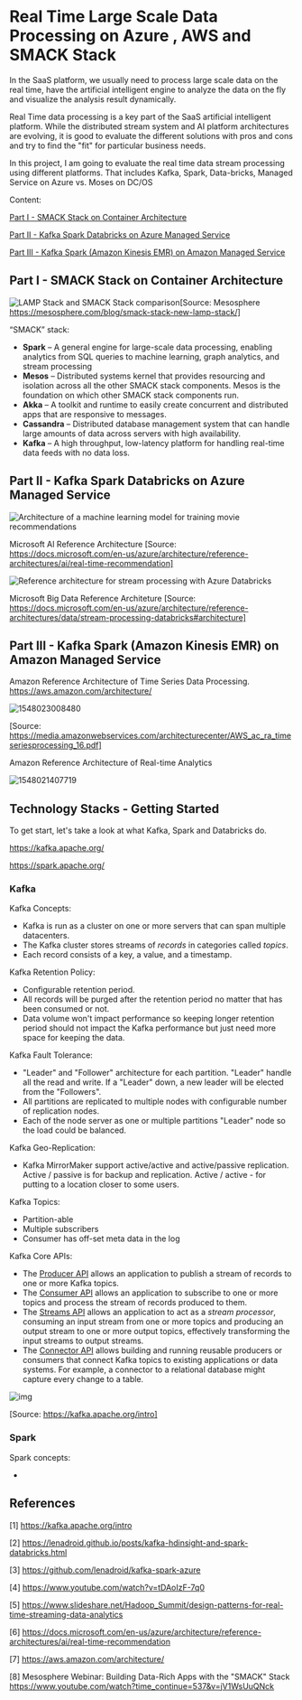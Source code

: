 # Real Time Large Scale Data Processing on Azure , AWS and SMACK Stack

In the SaaS platform, we usually need to process large scale data on the real time,  have the artificial intelligent engine to analyze the data on the fly and visualize the analysis result dynamically. 

Real Time data processing is a key part of the SaaS artificial intelligent platform.  While the distributed stream system and AI platform architectures are evolving, it is good to evaluate the different solutions with pros and cons and try to find the "fit" for particular business needs. 

In this project,  I am going to evaluate the real time data stream processing using different platforms. That includes Kafka, Spark, Data-bricks, Managed Service on Azure vs. Moses on DC/OS

Content:

[Part I - SMACK Stack on Container Architecture](#part-i---smack-stack-on-container-architecture)

[Part II - Kafka Spark Databricks on Azure Managed Service](#part-ii---kafka-spark-databricks-on-azure-managed-service)

[Part III - Kafka Spark (Amazon Kinesis EMR) on Amazon Managed Service](h#part-iii---kafka-spark-amazon-kinesis-emr-on-amazon-managed-service)



## Part I - SMACK Stack on Container Architecture

![LAMP Stack and SMACK Stack comparison](assets/smack-stack-is-the-new-lamp-stack-comparison.png)[Source: Mesosphere https://mesosphere.com/blog/smack-stack-new-lamp-stack/]

“SMACK” stack:

- **Spark** – A general engine for large-scale data processing, enabling analytics from SQL queries to machine learning, graph analytics, and stream processing
- **Mesos** – Distributed systems kernel that provides resourcing and isolation across all the other SMACK stack components. Mesos is the foundation on which other SMACK stack components run.
- **Akka** – A toolkit and runtime to easily create concurrent and distributed apps that are responsive to messages.
- **Cassandra** – Distributed database management system that can handle large amounts of data across servers with high availability.
- **Kafka** – A high throughput, low-latency platform for handling real-time data feeds with no data loss.





## Part II - Kafka Spark Databricks on Azure Managed Service

![Architecture of a machine learning model for training movie recommendations](assets/recommenders-architecture.png)

Microsoft AI Reference Architecture [Source: https://docs.microsoft.com/en-us/azure/architecture/reference-architectures/ai/real-time-recommendation]

![Reference architecture for stream processing with Azure Databricks](assets/stream-processing-databricks.png)

Microsoft Big Data Reference Architeture [Source: https://docs.microsoft.com/en-us/azure/architecture/reference-architectures/data/stream-processing-databricks#architecture]



## Part III - Kafka Spark (Amazon Kinesis EMR) on Amazon Managed Service

Amazon Reference Architecture of Time Series Data Processing. https://aws.amazon.com/architecture/

![1548023008480](assets/1548023008480.png)

[Source: https://media.amazonwebservices.com/architecturecenter/AWS_ac_ra_timeseriesprocessing_16.pdf]

Amazon Reference Architecture of Real-time Analytics 

![1548021407719](assets/1548021407719.png)





## Technology Stacks - Getting Started

To get start, let's take a look at what Kafka, Spark and Databricks do. 

https://kafka.apache.org/

https://spark.apache.org/

### Kafka

Kafka Concepts:

- Kafka is run as a cluster on one or more servers that can span multiple datacenters.
- The Kafka cluster stores streams of *records* in categories called *topics*.
- Each record consists of a key, a value, and a timestamp.

Kafka Retention Policy:

- Configurable retention period.
- All records will be purged after the retention period no matter that has been consumed or not.
- Data volume won't impact performance so keeping longer retention period should not impact the Kafka performance but just need more space for keeping the data. 

Kafka Fault Tolerance:

- "Leader" and "Follower" architecture for each partition.  "Leader" handle all the read and write. If a "Leader" down, a new leader will be elected from the "Followers". 
- All partitions are replicated to multiple nodes with configurable number of replication nodes. 
- Each of the node server as one or multiple partitions "Leader" node so the load could be balanced.

Kafka Geo-Replication:

- Kafka MirrorMaker support active/active and active/passive replication.  Active / passive is for backup and replication. Active / active - for putting to a location closer to some users.

Kafka Topics:

- Partition-able
- Multiple subscribers
- Consumer has off-set meta data in the log

Kafka Core APIs:

- The [Producer API](https://kafka.apache.org/documentation.html#producerapi) allows an application to publish a stream of records to one or more Kafka topics.
- The [Consumer API](https://kafka.apache.org/documentation.html#consumerapi) allows an application to subscribe to one or more topics and process the stream of records produced to them.
- The [Streams API](https://kafka.apache.org/documentation/streams) allows an application to act as a *stream processor*, consuming an input stream from one or more topics and producing an output stream to one or more output topics, effectively transforming the input streams to output streams.
- The [Connector API](https://kafka.apache.org/documentation.html#connect) allows building and running reusable producers or consumers that connect Kafka topics to existing applications or data systems. For example, a connector to a relational database might capture every change to a table.

![img](assets/kafka-apis.png)

[Source: https://kafka.apache.org/intro]

### Spark

Spark concepts:

- 

## References

[1] https://kafka.apache.org/intro

[2] https://lenadroid.github.io/posts/kafka-hdinsight-and-spark-databricks.html

[3] https://github.com/lenadroid/kafka-spark-azure

[4] https://www.youtube.com/watch?v=tDAoIzF-7q0

[5] https://www.slideshare.net/Hadoop_Summit/design-patterns-for-real-time-streaming-data-analytics

[6] https://docs.microsoft.com/en-us/azure/architecture/reference-architectures/ai/real-time-recommendation

[7] https://aws.amazon.com/architecture/

[8] Mesosphere Webinar: Building Data-Rich Apps with the "SMACK" Stack  https://www.youtube.com/watch?time_continue=537&v=jV1WsUuQNck



